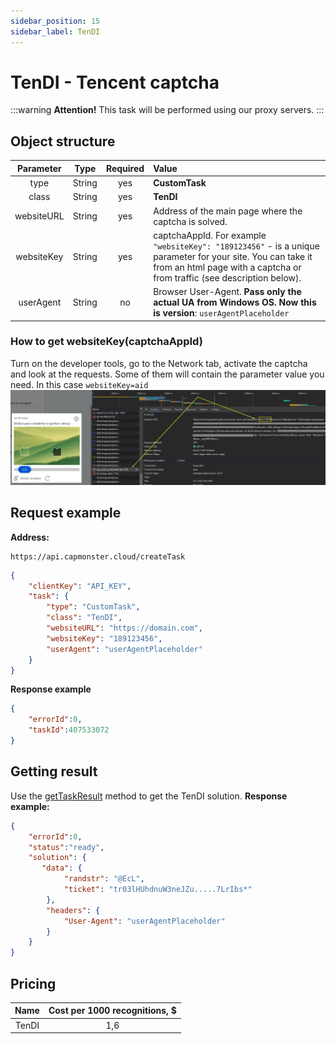 ```yaml
---
sidebar_position: 15
sidebar_label: TenDI
---
```


# TenDI - Tencent captcha
:::warning **Attention!**
This task will be performed using our proxy servers.
:::
## **Object structure**
|**Parameter**|**Type**|**Required**|**Value**|
| :-: | :-: | :-: | :- | 
|type|String|yes|**CustomTask**|
|class|String|yes|**TenDI**|
|websiteURL|String|yes|Address of the main page where the captcha is solved.|
|websiteKey|String|yes|captchaAppId. For example `"websiteKey": "189123456"` - is a unique parameter for your site. You can take it from an html page with a captcha or from traffic (see description below).|
|userAgent|String|no|Browser User-Agent. **Pass only the actual UA from Windows OS. Now this is version**: `userAgentPlaceholder`|
### How to get websiteKey(captchaAppId)
Turn on the developer tools, go to the Network tab, activate the captcha and look at the requests. Some of them will contain the parameter value you need. In this case `websiteKey=aid`
![](tendi-devtools.png) 
## **Request example**
**Address:** 
```http
https://api.capmonster.cloud/createTask
```
```json
{
    "clientKey": "API_KEY",
    "task": {
        "type": "CustomTask",
        "class": "TenDI",
        "websiteURL": "https://domain.com",
        "websiteKey": "189123456",
        "userAgent": "userAgentPlaceholder"
    }
}
```
**Response example**
```json
{
    "errorId":0,
    "taskId":407533072
}
```
## **Getting result**
Use the [getTaskResult](../api/methods/get-task-result.md) method to get the TenDI solution.
**Response example:**
```json
{
    "errorId":0,
    "status":"ready",
    "solution": {
       "data": {
            "randstr": "@EcL",
            "ticket": "tr03lHUhdnuW3neJZu.....7LrIbs*"
        },
        "headers": {
            "User-Agent": "userAgentPlaceholder"
        }
    }
}
```
## **Pricing**
|**Name** |**Cost per 1000 recognitions, $**|
| :-: | :-: |
|TenDI|1,6|